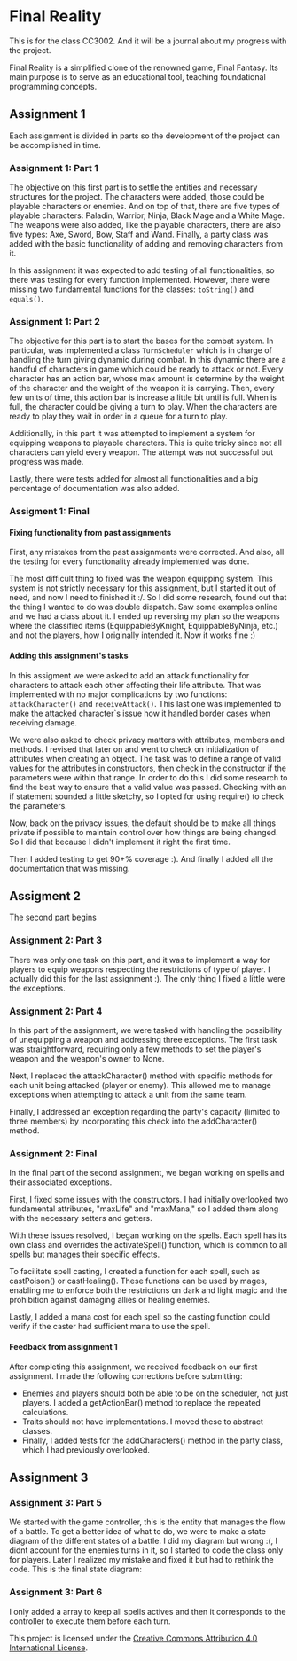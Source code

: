 # Final Reality
This is for the class CC3002. And it will be a journal about my progress with the project.

Final Reality is a simplified clone of the renowned game, Final Fantasy. Its main purpose is to
serve as an educational tool, teaching foundational programming concepts.

## Assignment 1
Each assignment is divided in parts so the development of the project can be accomplished in time.
### Assignment 1: Part 1
The objective on this first part is to settle the entities and necessary structures for the project. 
The characters were added, those could be playable characters or enemies. And on top of that, there are five types of playable characters: Paladin, Warrior, Ninja, Black Mage and a White Mage.
The weapons were also added, like the playable characters, there are also five types: Axe, Sword, Bow, Staff and Wand.
Finally, a party class was added with the basic functionality of adding and removing characters from it.

In this assignment it was expected to add testing of all functionalities, so there was testing for every function implemented. However, there were missing two fundamental functions for the classes: `toString()` and `equals()`.

### Assignment 1: Part 2
The objective for this part is to start the bases for the combat system. In particular, was implemented a class `TurnScheduler` which is in charge of handling the turn giving dynamic during combat. 
In this dynamic there are a handful of characters in game which could be ready to attack or not. Every character has an action bar, whose max amount is determine by the weight of the character and the weight of the weapon it is carrying. Then, every few units of time, this action bar is increase a little bit until is full. When is full, the character could be giving a turn to play.
When the characters are ready to play they wait in order in a queue for a turn to play.

Additionally, in this part it was attempted to implement a system for equipping weapons to playable characters. This is quite tricky since not all characters can yield every weapon. The attempt was not successful but progress was made. 

Lastly, there were tests added for almost all functionalities and a big percentage of documentation was also added.
### Assigment 1: Final
#### Fixing functionality from past assignments
First, any mistakes from the past assignments were corrected. And also, all the testing for every functionality already implemented was done.

The most difficult thing to fixed was the weapon equipping system. This system is not strictly necessary for this assignment, but I started it out of need, and now I need to finished it :/.
So I did some research, found out that the thing I wanted to do was double dispatch. Saw some examples online and we had a class about it. I ended up reversing my plan so the weapons where the classified items (EquippableByKnight, EquippableByNinja, etc.) and not the players, how I originally intended it. Now it works fine :)

#### Adding this assignment's tasks
In this assigment we were asked to add an attack functionality for characters to attack each other affecting their life attribute. That was implemented with no major complications by two functions: `attackCharacter()` and `receiveAttack()`. This last one was implemented to make the attacked character`s issue how it handled border cases when receiving damage.
 
We were also asked to check privacy matters with attributes, members and methods. I revised that later on and went to check on initialization of attributes when creating an object.
The task was to define a range of valid values for the attributes in constructors, then check in the constructor if the parameters were within that range.
In order to do this I did some research to find the best way to ensure that a valid value was passed. Checking with an if statement sounded a little sketchy, so I opted for using require() to check the parameters. 

Now, back on the privacy issues, the default should be to make all things private if possible to maintain control over how things are being changed. So I did that because I didn't implement it right the first time.

Then I added testing to get 90+% coverage :). And finally I added all the documentation that was missing.

## Assigment 2
The second part begins
### Assignment 2: Part 3
There was only one task on this part, and it was to implement a way for players to equip weapons respecting the restrictions of type of player.
I actually did this for the last assignment :). The only thing I fixed a little were the exceptions.

### Assignment 2: Part 4
In this part of the assignment, we were tasked with handling the possibility of unequipping a weapon and addressing three exceptions. The first task was straightforward, requiring only a few methods to set the player's weapon and the weapon's owner to None.

Next, I replaced the attackCharacter() method with specific methods for each unit being attacked (player or enemy). This allowed me to manage exceptions when attempting to attack a unit from the same team.

Finally, I addressed an exception regarding the party's capacity (limited to three members) by incorporating this check into the addCharacter() method.

### Assignment 2: Final
In the final part of the second assignment, we began working on spells and their associated exceptions.

First, I fixed some issues with the constructors. I had initially overlooked two fundamental attributes, "maxLife" and "maxMana," so I added them along with the necessary setters and getters.

With these issues resolved, I began working on the spells. Each spell has its own class and overrides the activateSpell() function, which is common to all spells but manages their specific effects.

To facilitate spell casting, I created a function for each spell, such as castPoison() or castHealing(). These functions can be used by mages, enabling me to enforce both the restrictions on dark and light magic and the prohibition against damaging allies or healing enemies.

Lastly, I added a mana cost for each spell so the casting function could verify if the caster had sufficient mana to use the spell.

#### Feedback from assignment 1
After completing this assignment, we received feedback on our first assignment. I made the following corrections before submitting:
- Enemies and players should both be able to be on the scheduler, not just players. I added a getActionBar() method to replace the repeated calculations.
- Traits should not have implementations. I moved these to abstract classes.
- Finally, I added tests for the addCharacters() method in the party class, which I had previously overlooked.

## Assignment 3
### Assignment 3: Part 5
We started with the game controller, this is the entity that manages the flow of a battle.
To get a better idea of what to do, we were to make a state diagram of the different states of a battle. I did my diagram but wrong :(, I didnt account for the enemies turns in it, so I started to code the class only for players.
Later I realized my mistake and fixed it but had to rethink the code.
This is the final state diagram:

### Assignment 3: Part 6
I only added a array to keep all spells actives and then it corresponds to the controller to execute them before each turn.


This project is licensed under the
[Creative Commons Attribution 4.0 International License](https://creativecommons.org/licenses/by/4.0/).